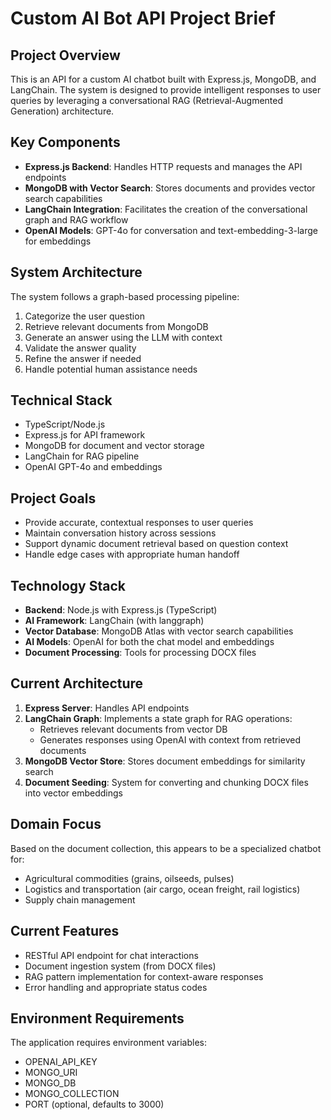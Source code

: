 # Custom AI Bot API Project Brief

## Project Overview
This is an API for a custom AI chatbot built with Express.js, MongoDB, and LangChain. The system is designed to provide intelligent responses to user queries by leveraging a conversational RAG (Retrieval-Augmented Generation) architecture.

## Key Components
- **Express.js Backend**: Handles HTTP requests and manages the API endpoints
- **MongoDB with Vector Search**: Stores documents and provides vector search capabilities
- **LangChain Integration**: Facilitates the creation of the conversational graph and RAG workflow
- **OpenAI Models**: GPT-4o for conversation and text-embedding-3-large for embeddings

## System Architecture
The system follows a graph-based processing pipeline:
1. Categorize the user question
2. Retrieve relevant documents from MongoDB
3. Generate an answer using the LLM with context
4. Validate the answer quality
5. Refine the answer if needed
6. Handle potential human assistance needs

## Technical Stack
- TypeScript/Node.js
- Express.js for API framework
- MongoDB for document and vector storage
- LangChain for RAG pipeline
- OpenAI GPT-4o and embeddings

## Project Goals
- Provide accurate, contextual responses to user queries
- Maintain conversation history across sessions
- Support dynamic document retrieval based on question context
- Handle edge cases with appropriate human handoff

## Technology Stack
- **Backend**: Node.js with Express.js (TypeScript)
- **AI Framework**: LangChain (with langgraph)
- **Vector Database**: MongoDB Atlas with vector search capabilities
- **AI Models**: OpenAI for both the chat model and embeddings
- **Document Processing**: Tools for processing DOCX files

## Current Architecture
1. **Express Server**: Handles API endpoints
2. **LangChain Graph**: Implements a state graph for RAG operations:
   - Retrieves relevant documents from vector DB
   - Generates responses using OpenAI with context from retrieved documents
3. **MongoDB Vector Store**: Stores document embeddings for similarity search
4. **Document Seeding**: System for converting and chunking DOCX files into vector embeddings

## Domain Focus
Based on the document collection, this appears to be a specialized chatbot for:
- Agricultural commodities (grains, oilseeds, pulses)
- Logistics and transportation (air cargo, ocean freight, rail logistics)
- Supply chain management

## Current Features
- RESTful API endpoint for chat interactions
- Document ingestion system (from DOCX files)
- RAG pattern implementation for context-aware responses
- Error handling and appropriate status codes

## Environment Requirements
The application requires environment variables:
- OPENAI_API_KEY
- MONGO_URI
- MONGO_DB
- MONGO_COLLECTION
- PORT (optional, defaults to 3000) 